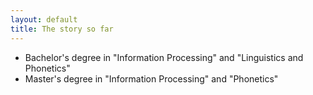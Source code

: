 ```yaml
---
layout: default
title: The story so far
---
```

* Bachelor's degree in "Information Processing" and "Linguistics and Phonetics"
* Master's degree in "Information Processing" and "Phonetics"
